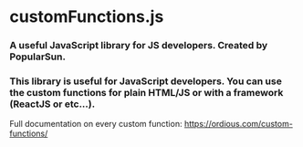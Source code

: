 # customFunctions.js
### A useful JavaScript library for JS developers. Created by PopularSun.

### This library is useful for JavaScript developers. You can use the custom functions for plain HTML/JS or with a framework (ReactJS or etc...).
Full documentation on every custom function: https://ordious.com/custom-functions/
